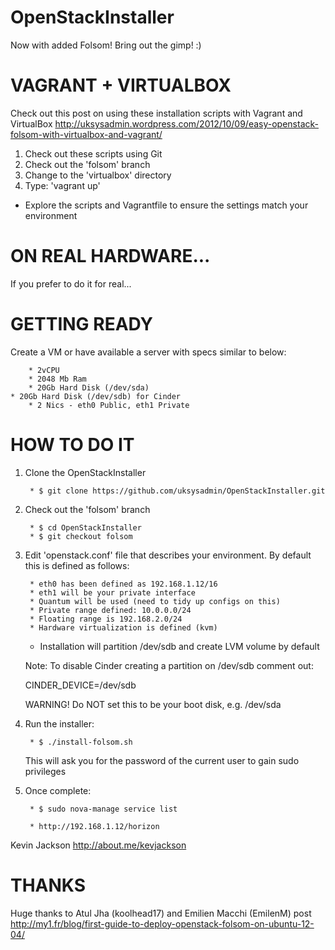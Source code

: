 OpenStackInstaller
==================

Now with added Folsom! Bring out the gimp! :)

VAGRANT + VIRTUALBOX
====================
Check out this post on using these installation scripts with Vagrant and VirtualBox http://uksysadmin.wordpress.com/2012/10/09/easy-openstack-folsom-with-virtualbox-and-vagrant/

1. Check out these scripts using Git
2. Check out the 'folsom' branch
3. Change to the 'virtualbox' directory
4. Type: 'vagrant up'

- Explore the scripts and Vagrantfile to ensure the settings match your environment

ON REAL HARDWARE...
===================
If you prefer to do it for real...

GETTING READY
=============
Create a VM or have available a server with specs similar to below:

        * 2vCPU
        * 2048 Mb Ram
        * 20Gb Hard Disk (/dev/sda)
	* 20Gb Hard Disk (/dev/sdb) for Cinder
        * 2 Nics - eth0 Public, eth1 Private



HOW TO DO IT
============
1. Clone the OpenStackInstaller

        * $ git clone https://github.com/uksysadmin/OpenStackInstaller.git

2. Check out the 'folsom' branch

        * $ cd OpenStackInstaller
        * $ git checkout folsom

3. Edit 'openstack.conf' file that describes your environment. By default this is defined as follows:

        * eth0 has been defined as 192.168.1.12/16
        * eth1 will be your private interface
        * Quantum will be used (need to tidy up configs on this)
        * Private range defined: 10.0.0.0/24
        * Floating range is 192.168.2.0/24
        * Hardware virtualization is defined (kvm)
	* Installation will partition /dev/sdb and create LVM volume by default

	Note: To disable Cinder creating a partition on /dev/sdb comment out:

	CINDER_DEVICE=/dev/sdb

	WARNING! Do NOT set this to be your boot disk, e.g. /dev/sda

4. Run the installer:

        * $ ./install-folsom.sh

   This will ask you for the password of the current user to gain sudo privileges

5. Once complete:

        * $ sudo nova-manage service list

        * http://192.168.1.12/horizon


Kevin Jackson http://about.me/kevjackson

THANKS
======
Huge thanks to Atul Jha (koolhead17) and Emilien Macchi (EmilenM) post http://my1.fr/blog/first-guide-to-deploy-openstack-folsom-on-ubuntu-12-04/
